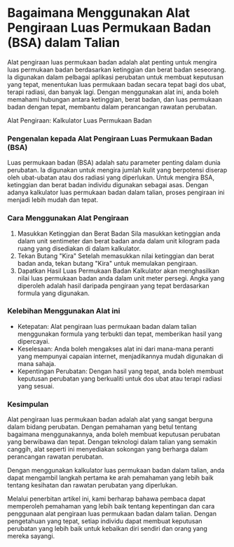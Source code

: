 Bagaimana Menggunakan Alat Pengiraan Luas Permukaan Badan (BSA) dalam Talian
============================================================================

Alat pengiraan luas permukaan badan adalah alat penting untuk mengira luas permukaan badan berdasarkan ketinggian dan berat badan seseorang. Ia digunakan dalam pelbagai aplikasi perubatan untuk membuat keputusan yang tepat, menentukan luas permukaan badan secara tepat bagi dos ubat, terapi radiasi, dan banyak lagi. Dengan menggunakan alat ini, anda boleh memahami hubungan antara ketinggian, berat badan, dan luas permukaan badan dengan tepat, membantu dalam perancangan rawatan perubatan.

Alat Pengiraan: Kalkulator Luas Permukaan Badan

### Pengenalan kepada Alat Pengiraan Luas Permukaan Badan (BSA)

Luas permukaan badan (BSA) adalah satu parameter penting dalam dunia perubatan. Ia digunakan untuk mengira jumlah kulit yang berpotensi diserap oleh ubat-ubatan atau dos radiasi yang diperlukan. Untuk mengira BSA, ketinggian dan berat badan individu digunakan sebagai asas. Dengan adanya kalkulator luas permukaan badan dalam talian, proses pengiraan ini menjadi lebih mudah dan tepat.

### Cara Menggunakan Alat Pengiraan

1. Masukkan Ketinggian dan Berat Badan Sila masukkan ketinggian anda dalam unit sentimeter dan berat badan anda dalam unit kilogram pada ruang yang disediakan di dalam kalkulator.
2. Tekan Butang "Kira" Setelah memasukkan nilai ketinggian dan berat badan anda, tekan butang "Kira" untuk memulakan pengiraan.
3. Dapatkan Hasil Luas Permukaan Badan Kalkulator akan menghasilkan nilai luas permukaan badan anda dalam unit meter persegi. Angka yang diperoleh adalah hasil daripada pengiraan yang tepat berdasarkan formula yang digunakan.

### Kelebihan Menggunakan Alat ini

- Ketepatan: Alat pengiraan luas permukaan badan dalam talian menggunakan formula yang terbukti dan tepat, memberikan hasil yang dipercayai.
- Keselesaan: Anda boleh mengakses alat ini dari mana-mana peranti yang mempunyai capaian internet, menjadikannya mudah digunakan di mana sahaja.
- Kepentingan Perubatan: Dengan hasil yang tepat, anda boleh membuat keputusan perubatan yang berkualiti untuk dos ubat atau terapi radiasi yang sesuai.

### Kesimpulan

Alat pengiraan luas permukaan badan adalah alat yang sangat berguna dalam bidang perubatan. Dengan pemahaman yang betul tentang bagaimana menggunakannya, anda boleh membuat keputusan perubatan yang berwibawa dan tepat. Dengan teknologi dalam talian yang semakin canggih, alat seperti ini menyediakan sokongan yang berharga dalam perancangan rawatan perubatan.

Dengan menggunakan kalkulator luas permukaan badan dalam talian, anda dapat mengambil langkah pertama ke arah pemahaman yang lebih baik tentang kesihatan dan rawatan perubatan yang diperlukan.

Melalui penerbitan artikel ini, kami berharap bahawa pembaca dapat memperoleh pemahaman yang lebih baik tentang kepentingan dan cara penggunaan alat pengiraan luas permukaan badan dalam talian. Dengan pengetahuan yang tepat, setiap individu dapat membuat keputusan perubatan yang lebih baik untuk kebaikan diri sendiri dan orang yang mereka sayangi.